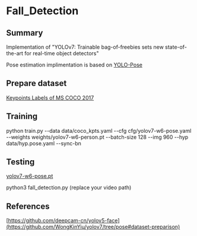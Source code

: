 # Fall_Detection
## Summary 
Implementation of "YOLOv7: Trainable bag-of-freebies sets new state-of-the-art for real-time object detectors"

Pose estimation implimentation is based on [YOLO-Pose](https://arxiv.org/abs/2204.06806)
## Prepare dataset
[Keypoints Labels of MS COCO 2017](https://github.com/WongKinYiu/yolov7/releases/download/v0.1/coco2017labels-keypoints.zip)
## Training
python train.py --data data/coco_kpts.yaml --cfg cfg/yolov7-w6-pose.yaml --weights weights/yolov7-w6-person.pt --batch-size 128 --img 960 --hyp data/hyp.pose.yaml --sync-bn
## Testing
[yolov7-w6-pose.pt](https://github.com/WongKinYiu/yolov7/releases/download/v0.1/yolov7-w6-pose.pt)

python3 fall_detection.py (replace your video path)
## References
[https://github.com/deepcam-cn/yolov5-face](https://github.com/WongKinYiu/yolov7/tree/pose#dataset-preparison)
